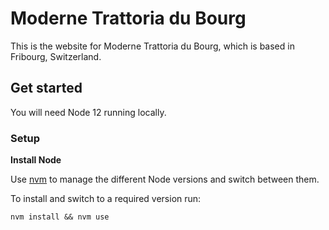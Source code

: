 # Moderne Trattoria du Bourg

This is the website for Moderne Trattoria du Bourg, which is based in Fribourg, Switzerland.

## Get started

You will need Node 12 running locally.

### Setup

**Install Node**

Use [nvm](https://github.com/nvm-sh/nvm/) to manage the different Node versions and switch between them.

To install and switch to a required version run:

    nvm install && nvm use
